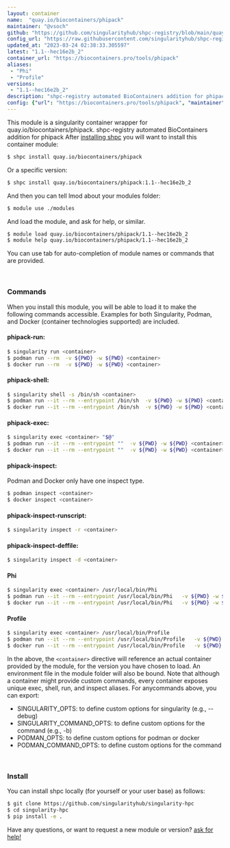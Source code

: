 ```yaml
---
layout: container
name:  "quay.io/biocontainers/phipack"
maintainer: "@vsoch"
github: "https://github.com/singularityhub/shpc-registry/blob/main/quay.io/biocontainers/phipack/container.yaml"
config_url: "https://raw.githubusercontent.com/singularityhub/shpc-registry/main/quay.io/biocontainers/phipack/container.yaml"
updated_at: "2023-03-24 02:38:33.305597"
latest: "1.1--hec16e2b_2"
container_url: "https://biocontainers.pro/tools/phipack"
aliases:
 - "Phi"
 - "Profile"
versions:
 - "1.1--hec16e2b_2"
description: "shpc-registry automated BioContainers addition for phipack"
config: {"url": "https://biocontainers.pro/tools/phipack", "maintainer": "@vsoch", "description": "shpc-registry automated BioContainers addition for phipack", "latest": {"1.1--hec16e2b_2": "sha256:c9864663c0e2705837d3420dfbbed9af02607f309a7e3292118abc7eb9059e96"}, "tags": {"1.1--hec16e2b_2": "sha256:c9864663c0e2705837d3420dfbbed9af02607f309a7e3292118abc7eb9059e96"}, "docker": "quay.io/biocontainers/phipack", "aliases": {"Phi": "/usr/local/bin/Phi", "Profile": "/usr/local/bin/Profile"}}
---
```


This module is a singularity container wrapper for quay.io/biocontainers/phipack.
shpc-registry automated BioContainers addition for phipack
After [installing shpc](#install) you will want to install this container module:


```bash
$ shpc install quay.io/biocontainers/phipack
```

Or a specific version:

```bash
$ shpc install quay.io/biocontainers/phipack:1.1--hec16e2b_2
```

And then you can tell lmod about your modules folder:

```bash
$ module use ./modules
```

And load the module, and ask for help, or similar.

```bash
$ module load quay.io/biocontainers/phipack/1.1--hec16e2b_2
$ module help quay.io/biocontainers/phipack/1.1--hec16e2b_2
```

You can use tab for auto-completion of module names or commands that are provided.

<br>

### Commands

When you install this module, you will be able to load it to make the following commands accessible.
Examples for both Singularity, Podman, and Docker (container technologies supported) are included.

#### phipack-run:

```bash
$ singularity run <container>
$ podman run --rm  -v ${PWD} -w ${PWD} <container>
$ docker run --rm  -v ${PWD} -w ${PWD} <container>
```

#### phipack-shell:

```bash
$ singularity shell -s /bin/sh <container>
$ podman run --it --rm --entrypoint /bin/sh  -v ${PWD} -w ${PWD} <container>
$ docker run --it --rm --entrypoint /bin/sh  -v ${PWD} -w ${PWD} <container>
```

#### phipack-exec:

```bash
$ singularity exec <container> "$@"
$ podman run --it --rm --entrypoint ""  -v ${PWD} -w ${PWD} <container> "$@"
$ docker run --it --rm --entrypoint ""  -v ${PWD} -w ${PWD} <container> "$@"
```

#### phipack-inspect:

Podman and Docker only have one inspect type.

```bash
$ podman inspect <container>
$ docker inspect <container>
```

#### phipack-inspect-runscript:

```bash
$ singularity inspect -r <container>
```

#### phipack-inspect-deffile:

```bash
$ singularity inspect -d <container>
```


#### Phi

```bash
$ singularity exec <container> /usr/local/bin/Phi
$ podman run --it --rm --entrypoint /usr/local/bin/Phi   -v ${PWD} -w ${PWD} <container> -c " $@"
$ docker run --it --rm --entrypoint /usr/local/bin/Phi   -v ${PWD} -w ${PWD} <container> -c " $@"
```


#### Profile

```bash
$ singularity exec <container> /usr/local/bin/Profile
$ podman run --it --rm --entrypoint /usr/local/bin/Profile   -v ${PWD} -w ${PWD} <container> -c " $@"
$ docker run --it --rm --entrypoint /usr/local/bin/Profile   -v ${PWD} -w ${PWD} <container> -c " $@"
```



In the above, the `<container>` directive will reference an actual container provided
by the module, for the version you have chosen to load. An environment file in the
module folder will also be bound. Note that although a container
might provide custom commands, every container exposes unique exec, shell, run, and
inspect aliases. For anycommands above, you can export:

 - SINGULARITY_OPTS: to define custom options for singularity (e.g., --debug)
 - SINGULARITY_COMMAND_OPTS: to define custom options for the command (e.g., -b)
 - PODMAN_OPTS: to define custom options for podman or docker
 - PODMAN_COMMAND_OPTS: to define custom options for the command

<br>

### Install

You can install shpc locally (for yourself or your user base) as follows:

```bash
$ git clone https://github.com/singularityhub/singularity-hpc
$ cd singularity-hpc
$ pip install -e .
```

Have any questions, or want to request a new module or version? [ask for help!](https://github.com/singularityhub/singularity-hpc/issues)